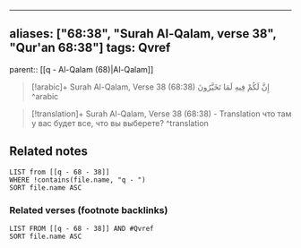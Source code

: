 
---
aliases: ["68:38", "Surah Al-Qalam, verse 38", "Qur'an 68:38"]
tags: Qvref
---

parent:: [[q - Al-Qalam (68)|Al-Qalam]]

> [!arabic]+ Surah Al-Qalam, Verse 38 (68:38)
> <span class="quran-arabic">إِنَّ لَكُمْ فِيهِ لَمَا تَخَيَّرُونَ</span>
^arabic

> [!translation]+ Surah Al-Qalam, Verse 38 (68:38) - Translation
> что там у вас будет все, что вы выберете?
^translation



## Related notes
```dataview
LIST from [[q - 68 - 38]]
WHERE !contains(file.name, "q - ")
SORT file.name ASC
```

### Related verses (footnote backlinks)
```dataview
LIST FROM [[q - 68 - 38]] AND #Qvref
SORT file.name ASC
```

